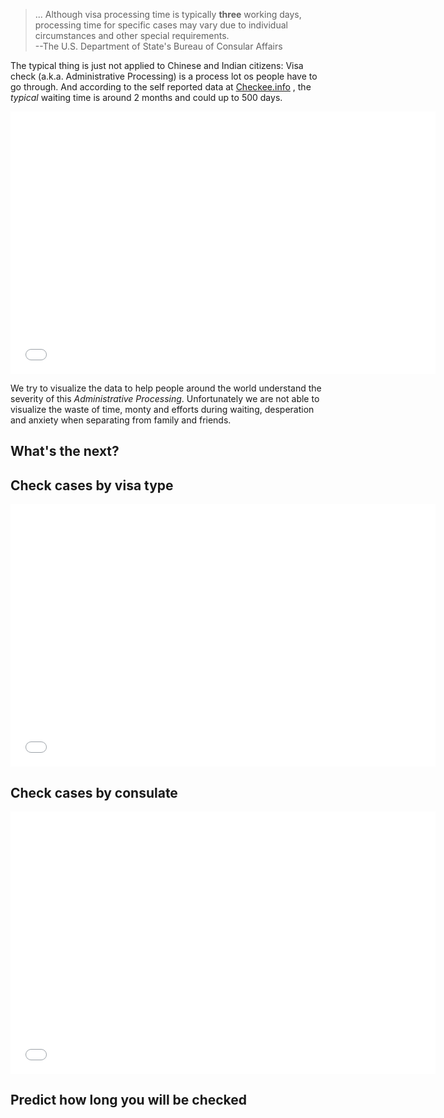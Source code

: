 

 > ... Although visa processing time is typically **three** working days, processing time for specific cases may vary due to individual circumstances and other special requirements.
           <br> --The U.S. Department of State's Bureau of Consular Affairs

The typical thing is just not applied to Chinese and Indian citizens: Visa check (a.k.a. Administrative
Processing) is a process lot os people have to go through.
And according to the self reported data at [Checkee.info](https://www.checkee.info/)
, the *typical* waiting time is around 2 months and could up to 500 days.

<iframe width="680" height="420" src="resource/html/check-length.html" frameborder="0">

</iframe>

We try to visualize the data to help people around the world understand the severity of this
*Administrative Processing*. Unfortunately we are not able to visualize the waste of time, monty and efforts during waiting, desperation
and anxiety when separating from family and friends.


What's the next?
---


Check cases by visa type
----

<iframe width="680" height="420" src="resource/html/month-type-bar.html" frameborder="0">

</iframe>

Check cases by consulate 
----

<iframe width="680" height="420" src="resource/html/month-consulate-bar.html" frameborder="0">

</iframe>

Predict how long you will be checked
----